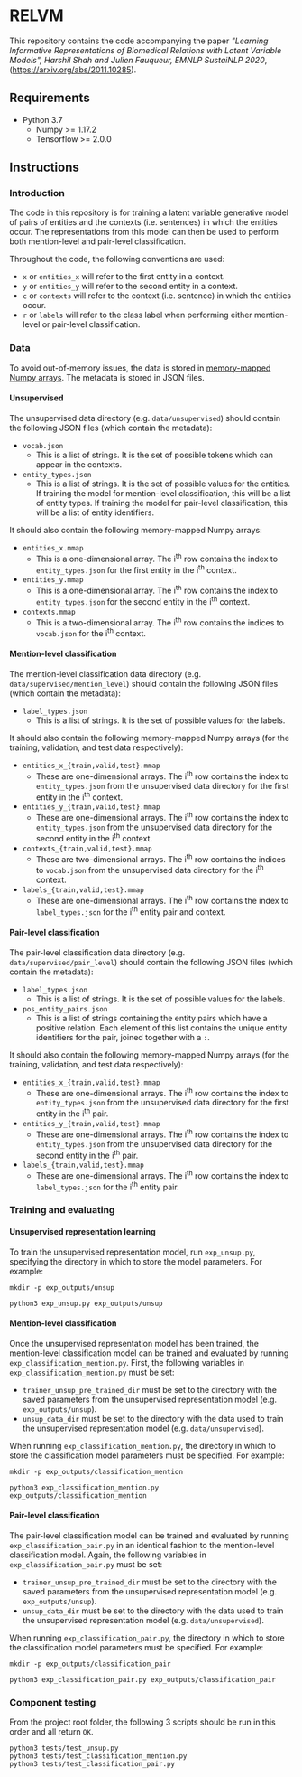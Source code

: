 # RELVM

This repository contains the code accompanying the paper *"Learning Informative Representations of Biomedical Relations with Latent Variable Models", Harshil Shah and Julien Fauqueur, EMNLP SustaiNLP 2020*, (https://arxiv.org/abs/2011.10285).

## Requirements

- Python 3.7
  - Numpy >= 1.17.2
  - Tensorflow >= 2.0.0

## Instructions

### Introduction

The code in this repository is for training a latent variable generative model of pairs of entities and the contexts (i.e. sentences) in which the entities occur. The representations from this model can then be used to perform both mention-level and pair-level classification.

Throughout the code, the following conventions are used:

- `x` or `entities_x` will refer to the first entity in a context.
- `y` or `entities_y` will refer to the second entity in a context.
- `c` or `contexts` will refer to the context (i.e. sentence) in which the entities occur.
- `r` or `labels` will refer to the class label when performing either mention-level or pair-level classification.



### Data

To avoid out-of-memory issues, the data is stored in [memory-mapped Numpy arrays](https://docs.scipy.org/doc/numpy/reference/generated/numpy.memmap.html). The metadata is stored in JSON files.

#### Unsupervised

The unsupervised data directory (e.g. `data/unsupervised`) should contain the following JSON files (which contain the metadata):

- `vocab.json`
  - This is a list of strings. It is the set of possible tokens which can appear in the contexts.
- `entity_types.json`
  - This is a list of strings. It is the set of possible values for the entities. If training the model for mention-level classification, this will be a list of entity types. If training the model for pair-level classification, this will be a list of entity identifiers.

It should also contain the following memory-mapped Numpy arrays:

- `entities_x.mmap`
  - This is a one-dimensional array. The i<sup>th</sup> row contains the index to `entity_types.json` for the first entity in the i<sup>th</sup> context.
- `entities_y.mmap`
  - This is a one-dimensional array. The i<sup>th</sup> row contains the index to `entity_types.json` for the second entity in the i<sup>th</sup> context.
- `contexts.mmap`
  - This is a two-dimensional array. The i<sup>th</sup> row contains the indices to `vocab.json` for the i<sup>th</sup> context.

#### Mention-level classification

The mention-level classification data directory (e.g. `data/supervised/mention_level`) should contain the following JSON files (which contain the metadata):

- `label_types.json`
  - This is a list of strings. It is the set of possible values for the labels.

It should also contain the following memory-mapped Numpy arrays (for the training, validation, and test data respectively):

- `entities_x_{train,valid,test}.mmap`
  - These are one-dimensional arrays. The i<sup>th</sup> row contains the index to `entity_types.json` from the unsupervised data directory for the first entity in the i<sup>th</sup> context.
- `entities_y_{train,valid,test}.mmap`
  - These are one-dimensional arrays. The i<sup>th</sup> row contains the index to `entity_types.json` from the unsupervised data directory for the second entity in the i<sup>th</sup> context.
- `contexts_{train,valid,test}.mmap`
  - These are two-dimensional arrays. The i<sup>th</sup> row contains the indices to `vocab.json` from the unsupervised data directory for the i<sup>th</sup> context.
- `labels_{train,valid,test}.mmap`
  - These are one-dimensional arrays. The i<sup>th</sup> row contains the index to `label_types.json` for the i<sup>th</sup> entity pair and context.

#### Pair-level classification

The pair-level classification data directory (e.g. `data/supervised/pair_level`) should contain the following JSON files (which contain the metadata):

- `label_types.json`
  - This is a list of strings. It is the set of possible values for the labels.
- `pos_entity_pairs.json`
  - This is a list of strings containing the entity pairs which have a positive relation. Each element of this list contains the unique entity identifiers for the pair, joined together with a `:`.

It should also contain the following memory-mapped Numpy arrays (for the training, validation, and test data respectively):

- `entities_x_{train,valid,test}.mmap`
  - These are one-dimensional arrays. The i<sup>th</sup> row contains the index to `entity_types.json` from the unsupervised data directory for the first entity in the i<sup>th</sup> pair.
- `entities_y_{train,valid,test}.mmap`
  - These are one-dimensional arrays. The i<sup>th</sup> row contains the index to `entity_types.json` from the unsupervised data directory for the second entity in the i<sup>th</sup> pair.
- `labels_{train,valid,test}.mmap`
  - These are one-dimensional arrays. The i<sup>th</sup> row contains the index to `label_types.json` for the i<sup>th</sup> entity pair.

### Training and evaluating

#### Unsupervised representation learning

To train the unsupervised representation model, run `exp_unsup.py`, specifying the directory in which to store the model parameters. For example:

```
mkdir -p exp_outputs/unsup

python3 exp_unsup.py exp_outputs/unsup
```

#### Mention-level classification

Once the unsupervised representation model has been trained, the mention-level classification model can be trained and evaluated by running `exp_classification_mention.py`. First, the following variables in `exp_classification_mention.py` must be set: 

- `trainer_unsup_pre_trained_dir` must be set to the directory with the saved parameters from the unsupervised representation model (e.g. `exp_outputs/unsup`).
- `unsup_data_dir` must be set to the directory with the data used to train the unsupervised representation model (e.g. `data/unsupervised`).

When running `exp_classification_mention.py`, the directory in which to store the classification model parameters must be specified. For example:

```
mkdir -p exp_outputs/classification_mention

python3 exp_classification_mention.py exp_outputs/classification_mention
```

#### Pair-level classification

The pair-level classification model can be trained and evaluated by running `exp_classification_pair.py` in an identical fashion to the mention-level classification model. Again, the following variables in `exp_classification_pair.py` must be set: 

- `trainer_unsup_pre_trained_dir` must be set to the directory with the saved parameters from the unsupervised representation model (e.g. `exp_outputs/unsup`).
- `unsup_data_dir` must be set to the directory with the data used to train the unsupervised representation model (e.g. `data/unsupervised`).

When running `exp_classification_pair.py`, the directory in which to store the classification model parameters must be specified. For example:

```
mkdir -p exp_outputs/classification_pair

python3 exp_classification_pair.py exp_outputs/classification_pair
```

### Component testing
From the project root folder, the following 3 scripts should be run in this order and all return `OK`. 
```
python3 tests/test_unsup.py
python3 tests/test_classification_mention.py
python3 tests/test_classification_pair.py
```

